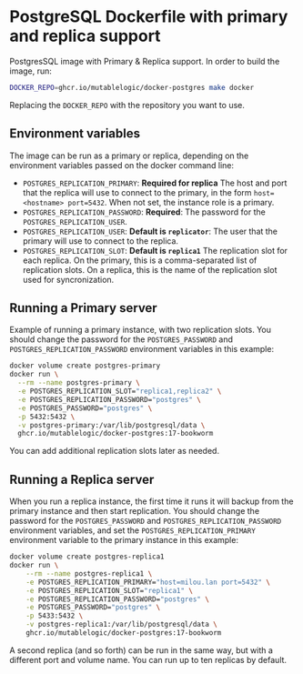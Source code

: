 # PostgreSQL Dockerfile with primary and replica support

PostgresSQL image with Primary &amp; Replica support. In order to build the image, run:

```bash
DOCKER_REPO=ghcr.io/mutablelogic/docker-postgres make docker
```

Replacing the `DOCKER_REPO` with the repository you want to use.

## Environment variables

The image can be run as a primary or replica, depending on the environment variables passed on the
docker command line:

* `POSTGRES_REPLICATION_PRIMARY`: **Required for replica** The host and port that the replica will use
  to connect to the primary, in the form `host=<hostname> port=5432`. When not set,
  the instance role is a primary.
* `POSTGRES_REPLICATION_PASSWORD`: **Required**: The password for the `POSTGRES_REPLICATION_USER`.
* `POSTGRES_REPLICATION_USER`: **Default is `replicator`**: The user that the primary will use to connect
  to the replica.  
* `POSTGRES_REPLICATION_SLOT`: **Default is `replica1`** The replication slot for each replica.
  On the primary, this is a comma-separated list of replication slots. On a replica, this is the name
  of the replication slot used for syncronization.

## Running a Primary server

Example of running a primary instance, with two replication slots.
You should change the password for the `POSTGRES_PASSWORD` and `POSTGRES_REPLICATION_PASSWORD`
environment variables in this example:

```bash
docker volume create postgres-primary
docker run \
  --rm --name postgres-primary \
  -e POSTGRES_REPLICATION_SLOT="replica1,replica2" \
  -e POSTGRES_REPLICATION_PASSWORD="postgres" \
  -e POSTGRES_PASSWORD="postgres" \
  -p 5432:5432 \
  -v postgres-primary:/var/lib/postgresql/data \
  ghcr.io/mutablelogic/docker-postgres:17-bookworm
```

You can add additional replication slots later as needed.

## Running a Replica server

When you run a replica instance, the first time it runs it will backup from the primary instance and then start
replication. You should change the password for the `POSTGRES_PASSWORD` and `POSTGRES_REPLICATION_PASSWORD`
environment variables, and set the `POSTGRES_REPLICATION_PRIMARY` environment variable to the primary instance
in this example:

```bash
docker volume create postgres-replica1
docker run \
    --rm --name postgres-replica1 \
    -e POSTGRES_REPLICATION_PRIMARY="host=milou.lan port=5432" \
    -e POSTGRES_REPLICATION_SLOT="replica1" \
    -e POSTGRES_REPLICATION_PASSWORD="postgres" \
    -e POSTGRES_PASSWORD="postgres" \
    -p 5433:5432 \
    -v postgres-replica1:/var/lib/postgresql/data \
    ghcr.io/mutablelogic/docker-postgres:17-bookworm
```

A second replica (and so forth) can be run in the same way, but with a different port and volume name.
You can run up to ten replicas by default.
